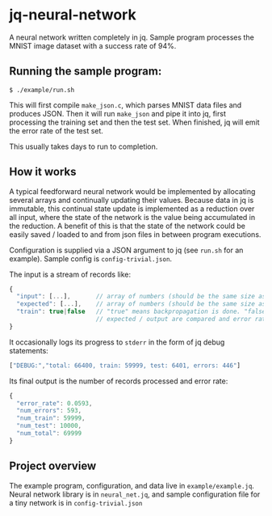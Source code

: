 # jq-neural-network
A neural network written completely in jq. Sample program processes the MNIST image dataset with a success rate of 94%.

## Running the sample program:
```
$ ./example/run.sh
```
This will first compile `make_json.c`, which parses MNIST data files and produces JSON.  Then it will run `make_json` and pipe it into jq, first processing the training set and then the test set. When finished, jq will emit the error rate of the test set.  

This usually takes days to run to completion.

## How it works
A typical feedforward neural network would be implemented by allocating several arrays and continually updating their values. Because data in jq is immutable, this continual state update is implemented as a reduction over all input, where the state of the network is the value being accumulated in the reduction. A benefit of this is that the state of the network could be easily saved / loaded to and from json files in between program executions.  

Configuration is supplied via a JSON argument to jq (see `run.sh` for an example). Sample config is `config-trivial.json`.  

The input is a stream of records like: 
```js
{ 
  "input": [...],       // array of numbers (should be the same size as config.input_size)
  "expected": [...],    // array of numbers (should be the same size as config.output_size)
  "train": true|false   // "true" means backpropagation is done. "false" means that the 
                        // expected / output are compared and error rate updated
}
```

It occasionally logs its progress to `stderr` in the form of jq debug statements:
```js
["DEBUG:","total: 66400, train: 59999, test: 6401, errors: 446"]
```

Its final output is the number of records processed and error rate:
```js
{
  "error_rate": 0.0593,
  "num_errors": 593,
  "num_train": 59999,
  "num_test": 10000,
  "num_total": 69999
}
```

## Project overview
The example program, configuration, and data live in `example/example.jq`. Neural network library is in `neural_net.jq`, and sample configuration file for a tiny network is in `config-trivial.json`  
